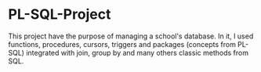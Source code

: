 # PL-SQL-Project
This project have the purpose of managing a school's database.
In it, I used functions, procedures, cursors, triggers and packages (concepts from PL-SQL) integrated with join, group by and many others classic methods from SQL.

